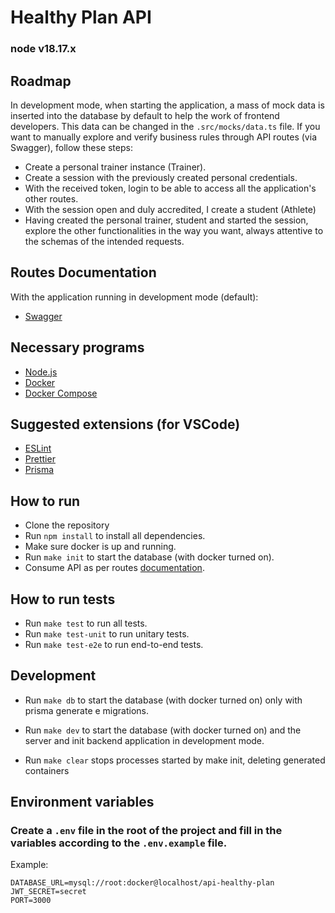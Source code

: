 # Healthy Plan API
### node v18.17.x

## Roadmap
In development mode, when starting the application, a mass of mock data is inserted into the database by default to help the work of frontend developers. This data can be changed in the `.src/mocks/data.ts` file. If you want to manually explore and verify business rules through API routes (via Swagger), follow these steps:

- Create a personal trainer instance (Trainer).
- Create a session with the previously created personal credentials.
- With the received token, login to be able to access all the application's other routes.
- With the session open and duly accredited, I create a student (Athlete)
- Having created the personal trainer, student and started the session, explore the other functionalities in the way you want, always attentive to the schemas of the intended requests.
## Routes Documentation
With the application running in development mode (default):
- [Swagger](http://localhost:3000/docs/)

## Necessary programs
- [Node.js](https://nodejs.org/en/)
- [Docker](https://www.docker.com/)
- [Docker Compose](https://docs.docker.com/compose/install/)

## Suggested extensions (for VSCode)
- [ESLint](https://marketplace.visualstudio.com/items?itemName=dbaeumer.vscode-eslint)
- [Prettier](https://marketplace.visualstudio.com/items?itemName=esbenp.prettier-vscode)
- [Prisma](https://marketplace.visualstudio.com/items?itemName=Prisma.prisma)

## How to run
- Clone the repository
- Run `npm install` to install all dependencies.
- Make sure docker is up and running.
- Run `make init` to start the database (with docker turned on).
- Consume API as per routes [documentation](http://localhost:3000/docs/).

## How to run tests
- Run `make test` to run all tests.
- Run `make test-unit` to run unitary tests.
- Run `make test-e2e` to run end-to-end tests.

## Development
- Run `make db` to start the database (with docker turned on) only with prisma generate e migrations.

- Run `make dev` to start the database (with docker turned on) and the server and init backend application in development mode.

- Run `make clear` stops processes started by make init, deleting generated containers

## Environment variables
### Create a `.env` file in the root of the project and fill in the variables according to the `.env.example` file.

Example:
```
DATABASE_URL=mysql://root:docker@localhost/api-healthy-plan
JWT_SECRET=secret
PORT=3000
```